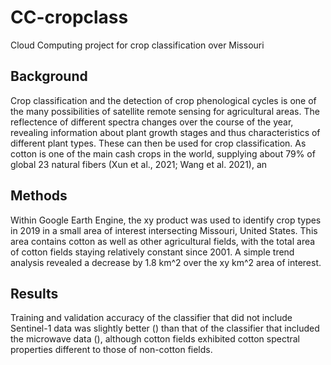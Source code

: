 # CC-cropclass
Cloud Computing project for crop classification over Missouri

## Background
Crop classification and the detection of crop phenological cycles is one of the many possibilities of satellite remote sensing for agricultural areas. The reflectence of different spectra changes over the course of the year, revealing information about plant growth stages and thus characteristics of different plant types. These can then be used for crop classification.
As cotton is one of the main cash crops in the world, supplying about 79% of global 23 natural fibers (Xun et al., 2021; Wang et al. 2021), an 

## Methods
Within Google Earth Engine, the xy product was used to identify crop types in 2019 in a small area of interest intersecting Missouri, United States. This area contains cotton as well as other agricultural fields, with the total area of cotton fields staying relatively constant since 2001. A simple trend analysis revealed a decrease by 1.8 km^2 over the xy km^2 area of interest.

## Results
Training and validation accuracy of the classifier that did not include Sentinel-1 data was slightly better () than that of the classifier that included the microwave data (), although cotton fields exhibited cotton spectral properties different to those of non-cotton fields.
